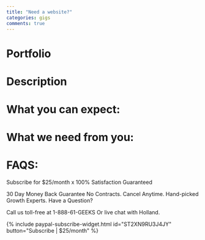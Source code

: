 ```yaml
---
title: "Need a website?"
categories: gigs
comments: true
---
```


# Portfolio

# Description

# What you can expect:

# What we need from you:

# FAQS:

Subscribe for $25/month
x
100% Satisfaction Guaranteed

 30 Day Money Back Guarantee
 No Contracts. Cancel Anytime.
 Hand-picked Growth Experts.
Have a Question?

Call us toll-free at 1-888-61-GEEKS
Or live chat with Holland.

{% include paypal-subscribe-widget.html id="ST2XN9RU3J4JY" button="Subscribe | $25/month" %}
